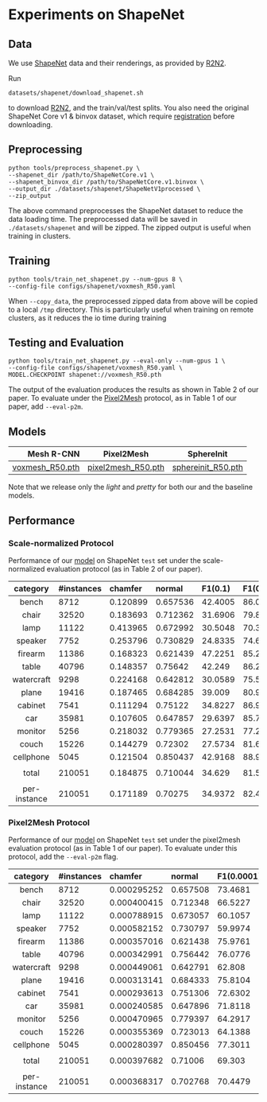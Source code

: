 # Experiments on ShapeNet

## Data

We use [ShapeNet][shapenet] data and their renderings, as provided by [R2N2][r2n2].

Run

```
datasets/shapenet/download_shapenet.sh
```

to download [R2N2][r2n2], and the train/val/test splits.
You also need the original ShapeNet Core v1 & binvox dataset, which require [registration][shapenet_login] before downloading.

## Preprocessing

```
python tools/preprocess_shapenet.py \
--shapenet_dir /path/to/ShapeNetCore.v1 \
--shapenet_binvox_dir /path/to/ShapeNetCore.v1.binvox \
--output_dir ./datasets/shapenet/ShapeNetV1processed \
--zip_output
```

The above command preprocesses the ShapeNet dataset to reduce the data loading time.
The preprocessed data will be saved in `./datasets/shapenet` and will be zipped.
The zipped output is useful when training in clusters.

## Training

```
python tools/train_net_shapenet.py --num-gpus 8 \
--config-file configs/shapenet/voxmesh_R50.yaml
```

When `--copy_data`, the preprocessed zipped data from above will be copied to a local `/tmp` directory.
This is particularly useful when training on remote clusters, as it reduces the io time during training

## Testing and Evaluation

```
python tools/train_net_shapenet.py --eval-only --num-gpus 1 \
--config-file configs/shapenet/voxmesh_R50.yaml \
MODEL.CHECKPOINT shapenet://voxmesh_R50.pth
```

The output of the evaluation produces the results as shown in Table 2 of our paper.
To evaluate under the [Pixel2Mesh][p2m] protocol, as in Table 1 of our paper, add `--eval-p2m`.

## Models

|          Mesh R-CNN          |          Pixel2Mesh          |          SphereInit          |
|-----------------------------:|:----------------------------:|:----------------------------:|
|  [voxmesh_R50.pth][voxm]     |   [pixel2mesh_R50.pth][pm]   |   [sphereinit_R50.pth][sp]   |

Note that we release only the *light* and *pretty* for both our and the baseline models.

## Performance

### Scale-normalized Protocol

Performance of our [model][voxm] on ShapeNet `test` set under the scale-normalized evaluation protocol (as in Table 2 of our paper).

|   category   | #instances   | chamfer   | normal   | F1(0.1)   | F1(0.3)   | F1(0.5)   |
|:------------:|:-------------|:----------|:---------|:----------|:----------|:----------|
|    bench     | 8712         | 0.120899  | 0.657536 | 42.4005   | 86.0036   | 95.128    |
|    chair     | 32520        | 0.183693  | 0.712362 | 31.6906   | 79.8275   | 92.0139   |
|     lamp     | 11122        | 0.413965  | 0.672992 | 30.5048   | 70.3449   | 84.5068   |
|   speaker    | 7752         | 0.253796  | 0.730829 | 24.8335   | 74.6606   | 88.237    |
|   firearm    | 11386        | 0.168323  | 0.621439 | 47.2251   | 85.271    | 93.8171   |
|    table     | 40796        | 0.148357  | 0.75642  | 42.249    | 86.2039   | 94.1623   |
|  watercraft  | 9298         | 0.224168  | 0.642812 | 30.0589   | 75.5332   | 89.9764   |
|    plane     | 19416        | 0.187465  | 0.684285 | 39.009    | 80.998    | 92.1069   |
|   cabinet    | 7541         | 0.111294  | 0.75122  | 34.8227   | 86.9346   | 95.371    |
|     car      | 35981        | 0.107605  | 0.647857 | 29.6397   | 85.7925   | 96.2938   |
|   monitor    | 5256         | 0.218032  | 0.779365 | 27.2531   | 77.2979   | 90.904    |
|    couch     | 15226        | 0.144279  | 0.72302  | 27.5734   | 81.684    | 94.3294   |
|  cellphone   | 5045         | 0.121504  | 0.850437 | 42.9168   | 88.9888   | 96.1367   |
|              |              |           |          |           |           |           |
|    total     | 210051       | 0.184875  | 0.710044 | 34.629    | 81.5031   | 92.5372   |
|              |              |           |          |           |           |           |
| per-instance | 210051       | 0.171189  | 0.70275  | 34.9372   | 82.4107   | 93.1323   |


### Pixel2Mesh Protocol

Performance of our [model][voxm] on ShapeNet `test` set under the pixel2mesh evaluation protocol (as in Table 1 of our paper). To evaluate under this protocol, add the `--eval-p2m` flag.

|   category   | #instances   | chamfer     | normal   | F1(0.0001)   | F1(0.0002)   |
|:------------:|:-------------|:------------|:---------|:-------------|:-------------|
|    bench     | 8712         | 0.000295252 | 0.657508 | 73.4681      | 84.4999      |
|    chair     | 32520        | 0.000400415 | 0.712348 | 66.5227      | 79.3634      |
|     lamp     | 11122        | 0.000788915 | 0.673057 | 60.1057      | 71.7711      |
|   speaker    | 7752         | 0.000582152 | 0.730797 | 59.9974      | 73.8792      |
|   firearm    | 11386        | 0.000357016 | 0.621438 | 75.9761      | 85.5111      |
|    table     | 40796        | 0.000342991 | 0.756442 | 76.0776      | 85.4878      |
|  watercraft  | 9298         | 0.000449061 | 0.642791 | 62.808       | 76.5464      |
|    plane     | 19416        | 0.000313141 | 0.684333 | 75.8104      | 85.3897      |
|   cabinet    | 7541         | 0.000293613 | 0.751306 | 72.6302      | 84.7327      |
|     car      | 35981        | 0.000240585 | 0.647896 | 71.8118      | 85.5155      |
|   monitor    | 5256         | 0.000470965 | 0.779397 | 64.2917      | 77.8422      |
|    couch     | 15226        | 0.000355369 | 0.723013 | 64.1388      | 79.327       |
|  cellphone   | 5045         | 0.000280397 | 0.850456 | 77.3011      | 87.8698      |
|              |              |             |          |              |              |
|    total     | 210051       | 0.000397682 | 0.71006  | 69.303       | 81.3643      |
|              |              |             |          |              |              |
| per-instance | 210051       | 0.000368317 | 0.702768 | 70.4479      | 82.3373      |


[shapenet]: http://shapenet.cs.stanford.edu/
[shapenet_login]: https://www.shapenet.org/login/
[r2n2_data]: http://cvgl.stanford.edu/data2/ShapeNetRendering.tgz
[r2n2]: http://3d-r2n2.stanford.edu/
[p2m]: https://github.com/nywang16/Pixel2Mesh
[voxm]: https://dl.fbaipublicfiles.com/meshrcnn/shapenet/voxmesh_R50.pth
[pm]: https://dl.fbaipublicfiles.com/meshrcnn/shapenet/pixel2mesh_R50.pth
[sp]: https://dl.fbaipublicfiles.com/meshrcnn/shapenet/sphereinit_R50.pth

<!---
voxmesh: f162820673
pixel2mesh: f163108637
sphereinit: f163113815
-->
